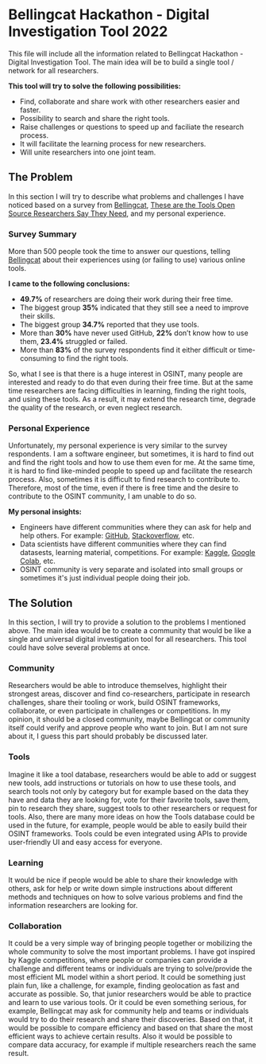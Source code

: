 # Bellingcat Hackathon - Digital Investigation Tool 2022

This file will include all the information related to Bellingcat Hackathon - Digital Investigation Tool. The main idea will be to build a single tool / network for all researchers.

**This tool will try to solve the following possibilities:**

- Find, collaborate and share work with other researchers easier and faster.
- Possibility to search and share the right tools.
- Raise challenges or questions to speed up and faciliate the research process.
- It will facilitate the learning process for new researchers.
- Will unite researchers into one joint team.

## The Problem

In this section I will try to describe what problems and challenges I have noticed based on a survey from [Bellingcat](https://www.bellingcat.com/), [These are the Tools Open Source Researchers Say They Need](https://www.bellingcat.com/resources/2022/08/12/these-are-the-tools-open-source-researchers-say-they-need), and my personal experience.

### Survey Summary

More than 500 people took the time to answer our questions, telling [Bellingcat](https://www.bellingcat.com/) about their experiences using (or failing to use) various online tools.

**I came to the following conclusions:**

- **49.7%** of researchers are doing their work during their free time.
- The biggest group **35%** indicated that they still see a need to improve their skills.
- The biggest group **34.7%** reported that they use tools.
- More than **30%** have never used GitHub, **22%** don’t know how to use them, **23.4%** struggled or failed.
- More than **83%** of the survey respondents find it either difficult or time-consuming to find the right tools.

So, what I see is that there is a huge interest in OSINT, many people are interested and ready to do that even during their free time. But at the same time researchers are facing difficulties in learning, finding the right tools, and using these tools. As a result, it may extend the research time, degrade the quality of the research, or even neglect research.

### Personal Experience

Unfortunately, my personal experience is very similar to the survey respondents. I am a software engineer, but sometimes, it is hard to find out and find the right tools and how to use them even for me. At the same time, it is hard to find like-minded people to speed up and facilitate the research process. Also, sometimes it is difficult to find research to contribute to. Therefore, most of the time, even if there is free time and the desire to contribute to the OSINT community, I am unable to do so.

**My personal insights:**

- Engineers have different communities where they can ask for help and help others. For example: [GitHub](https://github.com), [Stackoverflow](https://stackoverflow.com), etc.
- Data scientists have different communities where they can find datasests, learning material, competitions. For example: [Kaggle](https://www.kaggle.com), [Google Colab](https://colab.research.google.com), etc.
- OSINT community is very separate and isolated into small groups or sometimes it's just individual people doing their job.

## The Solution

In this section, I will try to provide a solution to the problems I mentioned above. The main idea would be to create a community that would be like a single and universal digital investigation tool for all researchers. This tool could have solve several problems at once.

### Community

Researchers would be able to introduce themselves, highlight their strongest areas, discover and find co-researchers, participate in research challenges, share their tooling or work, build OSINT frameworks, collaborate, or even participate in challenges or competitions. In my opinion, it should be a closed community, maybe Bellingcat or community itself could verify and approve people who want to join. But I am not sure about it, I guess this part should probably be discussed later.

### Tools

Imagine it like a tool database, researchers would be able to add or suggest new tools, add instructions or tutorials on how to use these tools, and search tools not only by category but for example based on the data they have and data they are looking for, vote for their favorite tools, save them, pin to research they share, suggest tools to other researchers or request for tools. Also, there are many more ideas on how the Tools database could be used in the future, for example, people would be able to easily build their OSINT frameworks. Tools could be even integrated using APIs to provide user-friendly UI and easy access for everyone.

### Learning

It would be nice if people would be able to share their knowledge with others, ask for help or write down simple instructions about different methods and techniques on how to solve various problems and find the information researchers are looking for.

### Collaboration

It could be a very simple way of bringing people together or mobilizing the whole community to solve the most important problems. I have got inspired by Kaggle competitions, where people or companies can provide a challenge and different teams or individuals are trying to solve/provide the most efficient ML model within a short period. It could be something just plain fun, like a challenge, for example, finding geolocation as fast and accurate as possible. So, that junior researchers would be able to practice and learn to use various tools. Or it could be even something serious, for example, Bellingcat may ask for community help and teams or individuals would try to do their research and share their discoveries. Based on that, it would be possible to compare efficiency and based on that share the most efficient ways to achieve certain results. Also it would be possible to compare data accuracy, for example if multiple researchers reach the same result.
